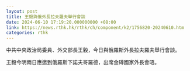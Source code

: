 ```yaml
---
layout: post
title: 王毅與俄外長拉夫羅夫舉行會談
date: 2024-06-10 17:19:20.000000000 +08:00
link: https://news.rthk.hk/rthk/ch/component/k2/1756820-20240610.htm
categories: rthk
---
```


中共中央政治局委員、外交部長王毅，今日與俄羅斯外長拉夫羅夫舉行會談。

王毅今明兩日應邀到俄羅斯下諾夫哥羅德，出席金磚國家外長會晤。
